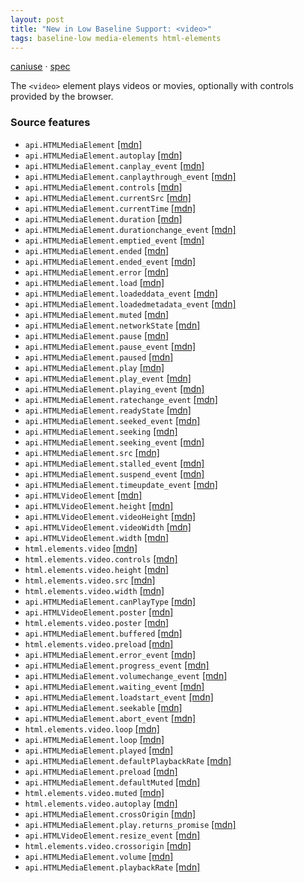 ```yaml
---
layout: post
title: "New in Low Baseline Support: <video>"
tags: baseline-low media-elements html-elements
---
```


[caniuse](https://caniuse.com/?search=video) · [spec](https://html.spec.whatwg.org/multipage/media.html#video)

The `<video>` element plays videos or movies, optionally with controls provided by the browser.

### Source features

- ``api.HTMLMediaElement`` [[mdn]](https://https://developer.mozilla.org/en-US/search?q=api.HTMLMediaElement)
- ``api.HTMLMediaElement.autoplay`` [[mdn]](https://https://developer.mozilla.org/en-US/search?q=api.HTMLMediaElement.autoplay)
- ``api.HTMLMediaElement.canplay_event`` [[mdn]](https://https://developer.mozilla.org/en-US/search?q=api.HTMLMediaElement.canplay_event)
- ``api.HTMLMediaElement.canplaythrough_event`` [[mdn]](https://https://developer.mozilla.org/en-US/search?q=api.HTMLMediaElement.canplaythrough_event)
- ``api.HTMLMediaElement.controls`` [[mdn]](https://https://developer.mozilla.org/en-US/search?q=api.HTMLMediaElement.controls)
- ``api.HTMLMediaElement.currentSrc`` [[mdn]](https://https://developer.mozilla.org/en-US/search?q=api.HTMLMediaElement.currentSrc)
- ``api.HTMLMediaElement.currentTime`` [[mdn]](https://https://developer.mozilla.org/en-US/search?q=api.HTMLMediaElement.currentTime)
- ``api.HTMLMediaElement.duration`` [[mdn]](https://https://developer.mozilla.org/en-US/search?q=api.HTMLMediaElement.duration)
- ``api.HTMLMediaElement.durationchange_event`` [[mdn]](https://https://developer.mozilla.org/en-US/search?q=api.HTMLMediaElement.durationchange_event)
- ``api.HTMLMediaElement.emptied_event`` [[mdn]](https://https://developer.mozilla.org/en-US/search?q=api.HTMLMediaElement.emptied_event)
- ``api.HTMLMediaElement.ended`` [[mdn]](https://https://developer.mozilla.org/en-US/search?q=api.HTMLMediaElement.ended)
- ``api.HTMLMediaElement.ended_event`` [[mdn]](https://https://developer.mozilla.org/en-US/search?q=api.HTMLMediaElement.ended_event)
- ``api.HTMLMediaElement.error`` [[mdn]](https://https://developer.mozilla.org/en-US/search?q=api.HTMLMediaElement.error)
- ``api.HTMLMediaElement.load`` [[mdn]](https://https://developer.mozilla.org/en-US/search?q=api.HTMLMediaElement.load)
- ``api.HTMLMediaElement.loadeddata_event`` [[mdn]](https://https://developer.mozilla.org/en-US/search?q=api.HTMLMediaElement.loadeddata_event)
- ``api.HTMLMediaElement.loadedmetadata_event`` [[mdn]](https://https://developer.mozilla.org/en-US/search?q=api.HTMLMediaElement.loadedmetadata_event)
- ``api.HTMLMediaElement.muted`` [[mdn]](https://https://developer.mozilla.org/en-US/search?q=api.HTMLMediaElement.muted)
- ``api.HTMLMediaElement.networkState`` [[mdn]](https://https://developer.mozilla.org/en-US/search?q=api.HTMLMediaElement.networkState)
- ``api.HTMLMediaElement.pause`` [[mdn]](https://https://developer.mozilla.org/en-US/search?q=api.HTMLMediaElement.pause)
- ``api.HTMLMediaElement.pause_event`` [[mdn]](https://https://developer.mozilla.org/en-US/search?q=api.HTMLMediaElement.pause_event)
- ``api.HTMLMediaElement.paused`` [[mdn]](https://https://developer.mozilla.org/en-US/search?q=api.HTMLMediaElement.paused)
- ``api.HTMLMediaElement.play`` [[mdn]](https://https://developer.mozilla.org/en-US/search?q=api.HTMLMediaElement.play)
- ``api.HTMLMediaElement.play_event`` [[mdn]](https://https://developer.mozilla.org/en-US/search?q=api.HTMLMediaElement.play_event)
- ``api.HTMLMediaElement.playing_event`` [[mdn]](https://https://developer.mozilla.org/en-US/search?q=api.HTMLMediaElement.playing_event)
- ``api.HTMLMediaElement.ratechange_event`` [[mdn]](https://https://developer.mozilla.org/en-US/search?q=api.HTMLMediaElement.ratechange_event)
- ``api.HTMLMediaElement.readyState`` [[mdn]](https://https://developer.mozilla.org/en-US/search?q=api.HTMLMediaElement.readyState)
- ``api.HTMLMediaElement.seeked_event`` [[mdn]](https://https://developer.mozilla.org/en-US/search?q=api.HTMLMediaElement.seeked_event)
- ``api.HTMLMediaElement.seeking`` [[mdn]](https://https://developer.mozilla.org/en-US/search?q=api.HTMLMediaElement.seeking)
- ``api.HTMLMediaElement.seeking_event`` [[mdn]](https://https://developer.mozilla.org/en-US/search?q=api.HTMLMediaElement.seeking_event)
- ``api.HTMLMediaElement.src`` [[mdn]](https://https://developer.mozilla.org/en-US/search?q=api.HTMLMediaElement.src)
- ``api.HTMLMediaElement.stalled_event`` [[mdn]](https://https://developer.mozilla.org/en-US/search?q=api.HTMLMediaElement.stalled_event)
- ``api.HTMLMediaElement.suspend_event`` [[mdn]](https://https://developer.mozilla.org/en-US/search?q=api.HTMLMediaElement.suspend_event)
- ``api.HTMLMediaElement.timeupdate_event`` [[mdn]](https://https://developer.mozilla.org/en-US/search?q=api.HTMLMediaElement.timeupdate_event)
- ``api.HTMLVideoElement`` [[mdn]](https://https://developer.mozilla.org/en-US/search?q=api.HTMLVideoElement)
- ``api.HTMLVideoElement.height`` [[mdn]](https://https://developer.mozilla.org/en-US/search?q=api.HTMLVideoElement.height)
- ``api.HTMLVideoElement.videoHeight`` [[mdn]](https://https://developer.mozilla.org/en-US/search?q=api.HTMLVideoElement.videoHeight)
- ``api.HTMLVideoElement.videoWidth`` [[mdn]](https://https://developer.mozilla.org/en-US/search?q=api.HTMLVideoElement.videoWidth)
- ``api.HTMLVideoElement.width`` [[mdn]](https://https://developer.mozilla.org/en-US/search?q=api.HTMLVideoElement.width)
- ``html.elements.video`` [[mdn]](https://https://developer.mozilla.org/en-US/search?q=html.elements.video)
- ``html.elements.video.controls`` [[mdn]](https://https://developer.mozilla.org/en-US/search?q=html.elements.video.controls)
- ``html.elements.video.height`` [[mdn]](https://https://developer.mozilla.org/en-US/search?q=html.elements.video.height)
- ``html.elements.video.src`` [[mdn]](https://https://developer.mozilla.org/en-US/search?q=html.elements.video.src)
- ``html.elements.video.width`` [[mdn]](https://https://developer.mozilla.org/en-US/search?q=html.elements.video.width)
- ``api.HTMLMediaElement.canPlayType`` [[mdn]](https://https://developer.mozilla.org/en-US/search?q=api.HTMLMediaElement.canPlayType)
- ``api.HTMLVideoElement.poster`` [[mdn]](https://https://developer.mozilla.org/en-US/search?q=api.HTMLVideoElement.poster)
- ``html.elements.video.poster`` [[mdn]](https://https://developer.mozilla.org/en-US/search?q=html.elements.video.poster)
- ``api.HTMLMediaElement.buffered`` [[mdn]](https://https://developer.mozilla.org/en-US/search?q=api.HTMLMediaElement.buffered)
- ``html.elements.video.preload`` [[mdn]](https://https://developer.mozilla.org/en-US/search?q=html.elements.video.preload)
- ``api.HTMLMediaElement.error_event`` [[mdn]](https://https://developer.mozilla.org/en-US/search?q=api.HTMLMediaElement.error_event)
- ``api.HTMLMediaElement.progress_event`` [[mdn]](https://https://developer.mozilla.org/en-US/search?q=api.HTMLMediaElement.progress_event)
- ``api.HTMLMediaElement.volumechange_event`` [[mdn]](https://https://developer.mozilla.org/en-US/search?q=api.HTMLMediaElement.volumechange_event)
- ``api.HTMLMediaElement.waiting_event`` [[mdn]](https://https://developer.mozilla.org/en-US/search?q=api.HTMLMediaElement.waiting_event)
- ``api.HTMLMediaElement.loadstart_event`` [[mdn]](https://https://developer.mozilla.org/en-US/search?q=api.HTMLMediaElement.loadstart_event)
- ``api.HTMLMediaElement.seekable`` [[mdn]](https://https://developer.mozilla.org/en-US/search?q=api.HTMLMediaElement.seekable)
- ``api.HTMLMediaElement.abort_event`` [[mdn]](https://https://developer.mozilla.org/en-US/search?q=api.HTMLMediaElement.abort_event)
- ``html.elements.video.loop`` [[mdn]](https://https://developer.mozilla.org/en-US/search?q=html.elements.video.loop)
- ``api.HTMLMediaElement.loop`` [[mdn]](https://https://developer.mozilla.org/en-US/search?q=api.HTMLMediaElement.loop)
- ``api.HTMLMediaElement.played`` [[mdn]](https://https://developer.mozilla.org/en-US/search?q=api.HTMLMediaElement.played)
- ``api.HTMLMediaElement.defaultPlaybackRate`` [[mdn]](https://https://developer.mozilla.org/en-US/search?q=api.HTMLMediaElement.defaultPlaybackRate)
- ``api.HTMLMediaElement.preload`` [[mdn]](https://https://developer.mozilla.org/en-US/search?q=api.HTMLMediaElement.preload)
- ``api.HTMLMediaElement.defaultMuted`` [[mdn]](https://https://developer.mozilla.org/en-US/search?q=api.HTMLMediaElement.defaultMuted)
- ``html.elements.video.muted`` [[mdn]](https://https://developer.mozilla.org/en-US/search?q=html.elements.video.muted)
- ``html.elements.video.autoplay`` [[mdn]](https://https://developer.mozilla.org/en-US/search?q=html.elements.video.autoplay)
- ``api.HTMLMediaElement.crossOrigin`` [[mdn]](https://https://developer.mozilla.org/en-US/search?q=api.HTMLMediaElement.crossOrigin)
- ``api.HTMLMediaElement.play.returns_promise`` [[mdn]](https://https://developer.mozilla.org/en-US/search?q=api.HTMLMediaElement.play.returns_promise)
- ``api.HTMLVideoElement.resize_event`` [[mdn]](https://https://developer.mozilla.org/en-US/search?q=api.HTMLVideoElement.resize_event)
- ``html.elements.video.crossorigin`` [[mdn]](https://https://developer.mozilla.org/en-US/search?q=html.elements.video.crossorigin)
- ``api.HTMLMediaElement.volume`` [[mdn]](https://https://developer.mozilla.org/en-US/search?q=api.HTMLMediaElement.volume)
- ``api.HTMLMediaElement.playbackRate`` [[mdn]](https://https://developer.mozilla.org/en-US/search?q=api.HTMLMediaElement.playbackRate)
